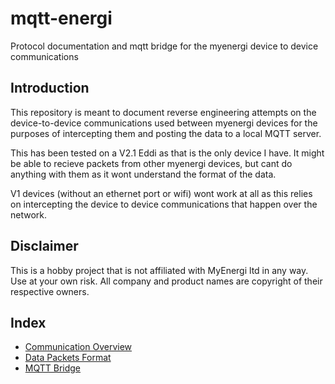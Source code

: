# mqtt-energi
Protocol documentation and mqtt bridge for the myenergi device to device communications

## Introduction
This repository is meant to document reverse engineering attempts on the device-to-device communications used between myenergi devices for the purposes of intercepting them and posting the data to a local MQTT server. 

This has been tested on a V2.1 Eddi as that is the only device I have. It might be able to recieve packets from other myenergi devices, but cant do anything with them as it wont understand the format of the data. 

V1 devices (without an ethernet port or wifi) wont work at all as this relies on intercepting the device to device communications that happen over the network. 

## Disclaimer
This is a hobby project that is not affiliated with MyEnergi ltd in any way. Use at your own risk. All company and product names are copyright of their respective owners.

## Index
* [Communication Overview]
* [Data Packets Format]
* [MQTT Bridge]


[Data Packets Format]: docs/data_packets.md
[MQTT Bridge]: docs/mqtt_bridge.md
[Communication Overview]: docs/communication.md